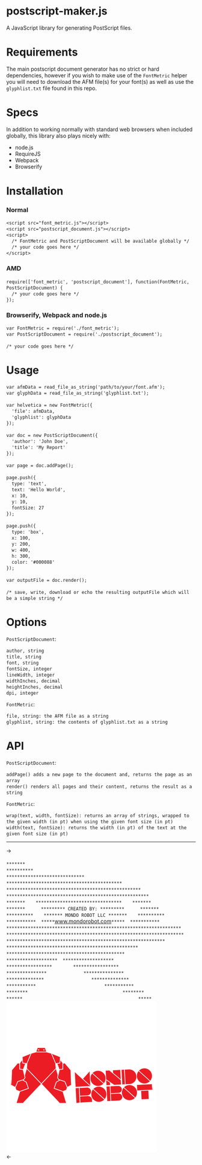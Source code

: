 # postscript-maker.js

A JavaScript library for generating PostScript files.

# Requirements

The main postscript document generator has no strict or hard dependencies, however if you wish to make use of the `FontMetric` helper you will need to download the AFM file(s) for your font(s) as well as use the `glyphlist.txt` file found in this repo.

# Specs

In addition to working normally with standard web browsers when included globally, this library also plays nicely with:

 * node.js
 * RequireJS
 * Webpack
 * Browserify

# Installation

### Normal

    <script src="font_metric.js"></script>
    <script src="postscript_document.js"></script>
    <script>
      /* FontMetric and PostScriptDocument will be available globally */
      /* your code goes here */
    </script>

### AMD

    require(['font_metric', 'postscript_document'], function(FontMetric, PostScriptDocument) {
      /* your code goes here */
    });

### Browserify, Webpack and node.js

    var FontMetric = require('./font_metric');
    var PostScriptDocument = require('./postscript_document');

    /* your code goes here */

# Usage

    var afmData = read_file_as_string('path/to/your/font.afm');
    var glyphData = read_file_as_string('glyphlist.txt');

    var helvetica = new FontMetric({
      'file': afmData,
      'glyphlist': glyphData
    });

    var doc = new PostScriptDocument({
      'author': 'John Doe',
      'title': 'My Report'
    });

    var page = doc.addPage();

    page.push({
      type: 'text',
      text: 'Hello World',
      x: 10,
      y: 10,
      fontSize: 27
    });

    page.push({
      type: 'box',
      x: 100,
      y: 200,
      w: 400,
      h: 300,
      color: '#000088'
    });

    var outputFile = doc.render();

    /* save, write, download or echo the resulting outputFile which will be a simple string */

# Options

`PostScriptDocument`:

    author, string
    title, string
    font, string
    fontSize, integer
    lineWidth, integer
    widthInches, decimal
    heightInches, decimal
    dpi, integer

`FontMetric`:

    file, string: the AFM file as a string
    glyphlist, string: the contents of glyphlist.txt as a string

# API

`PostScriptDocument`:

    addPage() adds a new page to the document and, returns the page as an array
    render() renders all pages and their content, returns the result as a string

`FontMetric`:

    wrap(text, width, fontSize): returns an array of strings, wrapped to the given width (in pt) when using the given font size (in pt)
    width(text, fontSize): returns the width (in pt) of the text at the given font size (in pt)

___
->
  <br />
  <br />
  `*******`<br />
  `**********`<br />
  `*****************************`<br />
  `*******************************************`<br />
  `**************************************************`<br />
  `*****************************************************`<br />
  `*******`&emsp;&emsp;`********************************`&emsp;&emsp;`*******`<br />
  `*******`&emsp;&emsp;&emsp;`********* CREATED BY: *********`&emsp;&emsp;&emsp;`*******`<br />
  `**********`&emsp;&emsp;`******* MONDO ROBOT LLC *******`&emsp;&emsp;`**********`<br />
  `***********`&emsp;`*****`<a href="http://www.mondorobot.com">www.mondorobot.com</a>`*****`&emsp;`***********`<br />
  `*****************************************************************`<br />
  `******************************************************************`<br />
  `***********************************************************`<br />
  `*************************************************`<br />
  `********************************************`<br />
  `*******************`&emsp;`*******************`<br />
  `*****************`&emsp;&emsp;&emsp;&emsp;`*****************`<br />
  `***************`&emsp;&emsp;&emsp;&emsp;&emsp;&emsp;&emsp;`***************`<br />
  `**************`&emsp;&emsp;&emsp;&emsp;&emsp;&emsp;&emsp;&emsp;&emsp;`**************`<br />
  `***********`&emsp;&emsp;&emsp;&emsp;&emsp;&emsp;&emsp;&emsp;&emsp;&emsp;&emsp;&emsp;&emsp;`***********`<br />
  `********`&emsp;&emsp;&emsp;&emsp;&emsp;&emsp;&emsp;&emsp;&emsp;&emsp;&emsp;&emsp;&emsp;&emsp;&emsp;&emsp;&emsp;&emsp;`********`<br />
  `******`&emsp;&emsp;&emsp;&emsp;&emsp;&emsp;&emsp;&emsp;&emsp;&emsp;&emsp;&emsp;&emsp;&emsp;&emsp;&emsp;&emsp;&emsp;&emsp;&emsp;&emsp;&emsp;`*****`<br />
  <img src="mondo-logo-red.png"/><br />
<-
